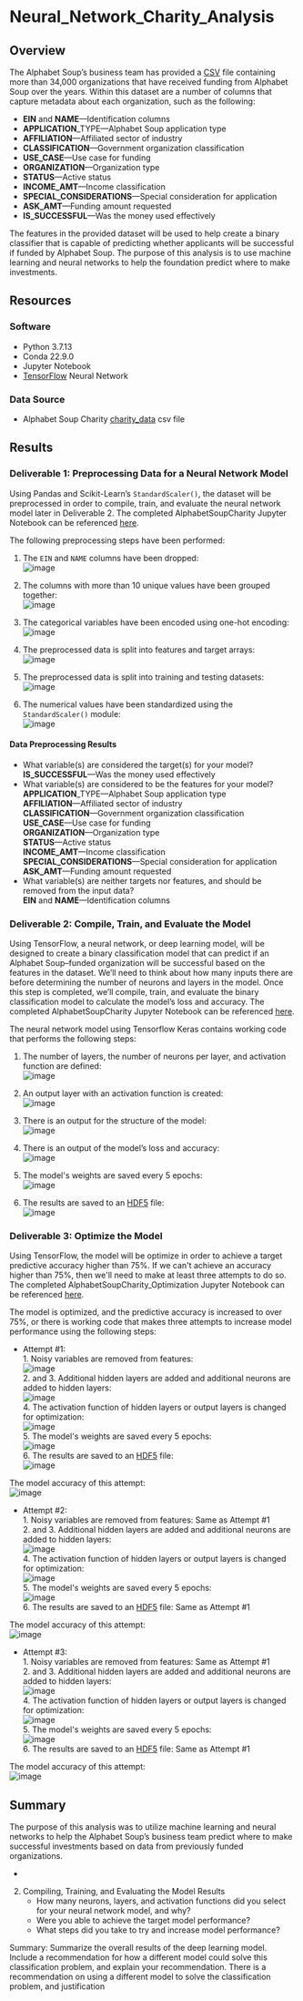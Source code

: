 # Neural_Network_Charity_Analysis

## Overview 
The Alphabet Soup’s business team has provided a [CSV](https://raw.githubusercontent.com/lkachury/Neural_Network_Charity_Analysis/main/charity_data.csv) file containing more than 34,000 organizations that have received funding from Alphabet Soup over the years. Within this dataset are a number of columns that capture metadata about each organization, such as the following:

- **EIN** and **NAME**—Identification columns
- **APPLICATION**_TYPE—Alphabet Soup application type
- **AFFILIATION**—Affiliated sector of industry
- **CLASSIFICATION**—Government organization classification
- **USE_CASE**—Use case for funding
- **ORGANIZATION**—Organization type
- **STATUS**—Active status
- **INCOME_AMT**—Income classification
- **SPECIAL_CONSIDERATIONS**—Special consideration for application
- **ASK_AMT**—Funding amount requested
- **IS_SUCCESSFUL**—Was the money used effectively

The features in the provided dataset will be used to help create a binary classifier that is capable of predicting whether applicants will be successful if funded by Alphabet Soup. The purpose of this analysis is to use machine learning and neural networks to help the foundation predict where to make investments.

## Resources
### Software
- Python 3.7.13
- Conda 22.9.0
- Jupyter Notebook
- [TensorFlow](https://playground.tensorflow.org/#activation=sigmoid&batchSize=10&dataset=gauss&regDataset=reg-plane&learningRate=0.03&regularizationRate=0&noise=0&networkShape=1&seed=0.10587&showTestData=false&discretize=true&percTrainData=50&x=true&y=true&xTimesY=false&xSquared=false&ySquared=false&cosX=false&sinX=false&cosY=false&sinY=false&collectStats=false&problem=classification&initZero=false&hideText=false&discretize_hide=true&regularization_hide=true&learningRate_hide=true&regularizationRate_hide=true&percTrainData_hide=true&showTestData_hide=true&noise_hide=true&batchSize_hide=true) Neural Network

### Data Source 
- Alphabet Soup Charity [charity_data](https://github.com/lkachury/Neural_Network_Charity_Analysis/blob/main/charity_data.csv) csv file

## Results
### Deliverable 1: Preprocessing Data for a Neural Network Model
Using Pandas and Scikit-Learn’s `StandardScaler()`, the dataset will be preprocessed in order to compile, train, and evaluate the neural network model later in Deliverable 2. The completed AlphabetSoupCharity Jupyter Notebook can be referenced [here](https://github.com/lkachury/Neural_Network_Charity_Analysis/blob/main/AlphabetSoupCharity.ipynb).

The following preprocessing steps have been performed:
1. The `EIN` and `NAME` columns have been dropped: <br /> ![image](https://user-images.githubusercontent.com/108038989/200087693-28fecd68-aaff-475d-a557-d52f966d6ff5.png)

2. The columns with more than 10 unique values have been grouped together: <br /> ![image](https://user-images.githubusercontent.com/108038989/200087841-3ea68e50-949b-47d1-8dff-296ae84f1e94.png)

3. The categorical variables have been encoded using one-hot encoding: <br /> ![image](https://user-images.githubusercontent.com/108038989/200087907-aec3f0bc-27a3-4ed7-b732-2c87f0521f11.png)

4. The preprocessed data is split into features and target arrays: <br /> ![image](https://user-images.githubusercontent.com/108038989/200088021-75e8fc4e-5ec5-4199-979f-98f830dd0c90.png)

5. The preprocessed data is split into training and testing datasets: <br /> ![image](https://user-images.githubusercontent.com/108038989/200088050-2c9fd59e-aea6-4b88-97a2-37ad56cbad51.png)

6. The numerical values have been standardized using the `StandardScaler()` module: <br /> ![image](https://user-images.githubusercontent.com/108038989/200088084-64e82cd0-6f93-4d59-832a-294e8641051d.png)

#### **Data Preprocessing Results**
- What variable(s) are considered the target(s) for your model? <br /> **IS_SUCCESSFUL**—Was the money used effectively <br />
- What variable(s) are considered to be the features for your model? <br /> **APPLICATION**_TYPE—Alphabet Soup application type <br /> **AFFILIATION**—Affiliated sector of industry <br /> **CLASSIFICATION**—Government organization classification <br /> **USE_CASE**—Use case for funding <br /> **ORGANIZATION**—Organization type <br /> **STATUS**—Active status <br /> **INCOME_AMT**—Income classification <br /> **SPECIAL_CONSIDERATIONS**—Special consideration for application <br /> **ASK_AMT**—Funding amount requested <br />
- What variable(s) are neither targets nor features, and should be removed from the input data? <br /> **EIN** and **NAME**—Identification columns

### Deliverable 2: Compile, Train, and Evaluate the Model 
Using TensorFlow, a neural network, or deep learning model, will be designed to create a binary classification model that can predict if an Alphabet Soup–funded organization will be successful based on the features in the dataset. We’ll need to think about how many inputs there are before determining the number of neurons and layers in the model. Once this step is completed, we’ll compile, train, and evaluate the binary classification model to calculate the model’s loss and accuracy. The completed AlphabetSoupCharity Jupyter Notebook can be referenced [here](https://github.com/lkachury/Neural_Network_Charity_Analysis/blob/main/AlphabetSoupCharity.ipynb).

The neural network model using Tensorflow Keras contains working code that performs the following steps:
1. The number of layers, the number of neurons per layer, and activation function are defined: <br /> ![image](https://user-images.githubusercontent.com/108038989/200126533-f9bc7393-83a3-4584-825e-8aec465a0eca.png)  

2. An output layer with an activation function is created: <br /> ![image](https://user-images.githubusercontent.com/108038989/200126549-8897706e-5d02-477a-8d28-07a517a33ad4.png)

3. There is an output for the structure of the model: <br /> ![image](https://user-images.githubusercontent.com/108038989/200126575-bf8c5345-3dc1-446b-a710-ea5f15020b80.png)

4. There is an output of the model’s loss and accuracy: <br /> ![image](https://user-images.githubusercontent.com/108038989/200126796-7064a3ef-e728-485e-89e6-3700e444e2ec.png)

5. The model's weights are saved every 5 epochs: <br /> ![image](https://user-images.githubusercontent.com/108038989/200126772-872edd64-e020-4d3d-b5c1-34c87d8097c8.png)

6. The results are saved to an [HDF5](https://github.com/lkachury/Neural_Network_Charity_Analysis/blob/main/AlphabetSoupCharity.h5) file: <br /> ![image](https://user-images.githubusercontent.com/108038989/200126396-a420a5d2-c97f-4109-b8b4-873b91f95f51.png)

### Deliverable 3: Optimize the Model 
Using TensorFlow, the model will be optimize in order to achieve a target predictive accuracy higher than 75%. If we can't achieve an accuracy higher than 75%, then we'll need to make at least three attempts to do so. The completed AlphabetSoupCharity_Optimization Jupyter Notebook can be referenced [here](https://github.com/lkachury/Neural_Network_Charity_Analysis/blob/main/AlphabetSoupCharity_Optimization.ipynb).

The model is optimized, and the predictive accuracy is increased to over 75%, or there is working code that makes three attempts to increase model performance using the following steps:

- Attempt #1: 
        <br /> 1. Noisy variables are removed from features: <br /> ![image](https://user-images.githubusercontent.com/108038989/200187894-ab32cb3f-a23e-46e9-9526-9264c2ba1cb5.png)
        <br /> 2. and 3. Additional hidden layers are added and additional neurons are added to hidden layers: <br /> ![image](https://user-images.githubusercontent.com/108038989/200188621-b64fe3af-d7de-4a62-9fa0-e3b8ff3afe1e.png)
        <br /> 4. The activation function of hidden layers or output layers is changed for optimization: <br /> ![image](https://user-images.githubusercontent.com/108038989/200188744-97b207d2-a996-4453-ba29-4b48ab762492.png)
        <br /> 5. The model's weights are saved every 5 epochs: <br /> ![image](https://user-images.githubusercontent.com/108038989/200188897-160965dc-1fe3-45af-a14e-b019caf1e48d.png)
        <br /> 6. The results are saved to an [HDF5](https://github.com/lkachury/Neural_Network_Charity_Analysis/blob/main/AlphabetSoupCharity_Optimization.h5) file: <br /> ![image](https://user-images.githubusercontent.com/108038989/200188956-5522e984-1a84-483a-b26e-9d9707e631ea.png)

The model accuracy of this attempt: <br /> ![image](https://user-images.githubusercontent.com/108038989/200189013-128ec6ee-deee-4b57-a5f3-7a4d4678ba75.png)

- Attempt #2: 
        <br /> 1. Noisy variables are removed from features: Same as Attempt #1
        <br /> 2. and 3. Additional hidden layers are added and additional neurons are added to hidden layers: <br /> ![image](https://user-images.githubusercontent.com/108038989/200189843-6a0e3905-2648-4fcf-aaa7-fc8669d93cb1.png)
        <br /> 4. The activation function of hidden layers or output layers is changed for optimization: <br /> ![image](https://user-images.githubusercontent.com/108038989/200189865-cda3354c-9d6a-4d98-b0b3-99df10a56c94.png)
        <br /> 5. The model's weights are saved every 5 epochs: <br /> ![image](https://user-images.githubusercontent.com/108038989/200189904-5ff5da98-132f-43ae-b20a-3e3b8f9eedfd.png)
        <br /> 6. The results are saved to an [HDF5](https://github.com/lkachury/Neural_Network_Charity_Analysis/blob/main/AlphabetSoupCharity_Optimization.h5) file: Same as Attempt #1

The model accuracy of this attempt: <br /> ![image](https://user-images.githubusercontent.com/108038989/200189925-e539f668-9f4c-4ade-823b-2e5632c11840.png)
 
- Attempt #3: 
        <br /> 1. Noisy variables are removed from features: Same as Attempt #1
        <br /> 2. and 3. Additional hidden layers are added and additional neurons are added to hidden layers: <br /> ![image](https://user-images.githubusercontent.com/108038989/200189976-c1898023-c7fd-4a81-805c-bdb0e5b9f466.png)
        <br /> 4. The activation function of hidden layers or output layers is changed for optimization: <br /> ![image](https://user-images.githubusercontent.com/108038989/200189997-c860fac8-2dd9-42ea-9467-3f31ee13111c.png)
        <br /> 5. The model's weights are saved every 5 epochs: <br /> ![image](https://user-images.githubusercontent.com/108038989/200190019-18aac33f-f181-422e-bccd-53ae07631ef8.png)
        <br /> 6. The results are saved to an [HDF5](https://github.com/lkachury/Neural_Network_Charity_Analysis/blob/main/AlphabetSoupCharity_Optimization.h5) file: Same as Attempt #1

The model accuracy of this attempt: <br /> ![image](https://user-images.githubusercontent.com/108038989/200190033-c46bd159-4b2b-4778-9fa6-a343f97b181e.png)

 
        
               


## Summary
The purpose of this analysis was to utilize machine learning and neural networks to help the Alphabet Soup’s business team predict where to make successful investments based on data from previously funded organizations. 





- 





2. Compiling, Training, and Evaluating the Model Results
    - How many neurons, layers, and activation functions did you select for your neural network model, and why?
    - Were you able to achieve the target model performance?
    - What steps did you take to try and increase model performance?

Summary: Summarize the overall results of the deep learning model. 
Include a recommendation for how a different model could solve this classification problem, and explain your recommendation.
There is a recommendation on using a different model to solve the classification problem, and justification
